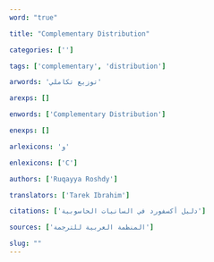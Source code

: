 ```yaml
---
word: "true"

title: "Complementary Distribution"

categories: ['']

tags: ['complementary', 'distribution']

arwords: 'توزيع تكاملي'

arexps: []

enwords: ['Complementary Distribution']

enexps: []

arlexicons: 'و'

enlexicons: ['C']

authors: ['Ruqayya Roshdy']

translators: ['Tarek Ibrahim']

citations: ['دليل أكسفورد في السانيات الحاسوبية']

sources: ['المنظمة العربية للترجمة']

slug: ""
---
```

